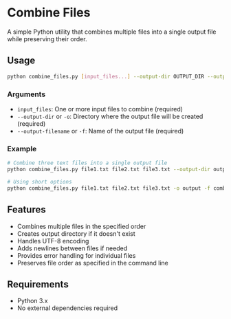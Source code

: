 # Combine Files

A simple Python utility that combines multiple files into a single output file while preserving their order.

## Usage

```bash
python combine_files.py [input_files...] --output-dir OUTPUT_DIR --output-filename OUTPUT_FILENAME
```

### Arguments

- `input_files`: One or more input files to combine (required)
- `--output-dir` or `-o`: Directory where the output file will be created (required)
- `--output-filename` or `-f`: Name of the output file (required)

### Example

```bash
# Combine three text files into a single output file
python combine_files.py file1.txt file2.txt file3.txt --output-dir output --output-filename combined.txt

# Using short options
python combine_files.py file1.txt file2.txt file3.txt -o output -f combined.txt
```

## Features

- Combines multiple files in the specified order
- Creates output directory if it doesn't exist
- Handles UTF-8 encoding
- Adds newlines between files if needed
- Provides error handling for individual files
- Preserves file order as specified in the command line

## Requirements

- Python 3.x
- No external dependencies required 